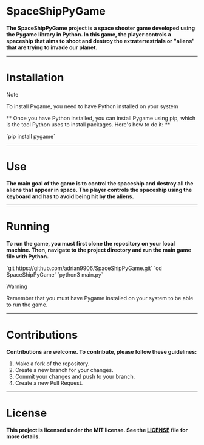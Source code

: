 # SpaceShipPyGame
**The SpaceShipPyGame project is a space shooter game developed using the Pygame library in Python. In this game, the player controls a spaceship that aims to shoot and destroy the extraterrestrials or "aliens" that are trying to invade our planet.**

***
# Installation
> [!NOTE]
> To install Pygame, you need to have Python installed on your system

**
Once you have Python installed, you can install Pygame using pip, which is the tool Python uses to install packages. Here's how to do it: 
**
<div align='left'>
`pip install pygame`
</div>

***
# Use

**The main goal of the game is to control the spaceship and destroy all the aliens that appear in space. The player controls the spaceship using the keyboard and has to avoid being hit by the aliens.**

***
# Running
**To run the game, you must first clone the repository on your local machine. Then, navigate to the project directory and run the main game file with Python.**

<div align='left'>
`git https://github.com/adrian9906/SpaceShipPyGame.git`
`cd SpaceShipPyGame`
`python3 main.py`
</div>

> [!WARNING]
> Remember that you must have Pygame installed on your system to be able to run the game.

***
# Contributions
**Contributions are welcome. To contribute, please follow these guidelines:**
1. Make a fork of the repository.
2. Create a new branch for your changes.
3. Commit your changes and push to your branch.
4. Create a new Pull Request.

***
# License
**This project is licensed under the MIT license. See the [LICENSE](https://www.phind.com/LICENSE) file for more details.**
